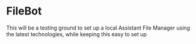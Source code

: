 # FileBot

This will be a testing ground to set up a local Assistant File Manager using the latest technologies, while keeping this easy to set up
